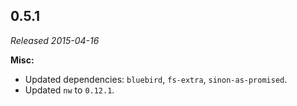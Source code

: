 ## 0.5.1

_Released 2015-04-16_

**Misc:**

- Updated dependencies: `bluebird`, `fs-extra`, `sinon-as-promised`.
- Updated `nw` to `0.12.1`.
